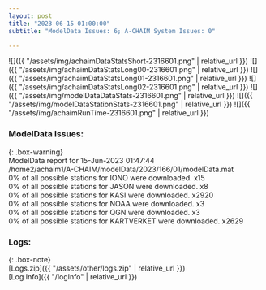 ```yaml
---
layout: post
title: "2023-06-15 01:00:00"
subtitle: "ModelData Issues: 6; A-CHAIM System Issues: 0"

---
```


![]({{ "/assets/img/achaimDataStatsShort-2316601.png" | relative_url }})
![]({{ "/assets/img/achaimDataStatsLong00-2316601.png" | relative_url }})
![]({{ "/assets/img/achaimDataStatsLong01-2316601.png" | relative_url }})
![]({{ "/assets/img/achaimDataStatsLong02-2316601.png" | relative_url }})
![]({{ "/assets/img/modelDataDataStats-2316601.png" | relative_url }})
![]({{ "/assets/img/modelDataStationStats-2316601.png" | relative_url }})
![]({{ "/assets/img/achaimRunTime-2316601.png" | relative_url }})


### ModelData Issues:  
  
{: .box-warning}  
 ModelData report for 15-Jun-2023 01:47:44   
 /home2/achaim1/A-CHAIM/modelData/2023/166/01/modelData.mat   
 0% of all possible stations for IONO were downloaded. x15   
 0% of all possible stations for JASON were downloaded. x8   
 0% of all possible stations for KASI were downloaded. x2920   
 0% of all possible stations for NOAA were downloaded. x3   
 0% of all possible stations for QGN were downloaded. x3   
 0% of all possible stations for KARTVERKET were downloaded. x2629   
  


### Logs:  
  
{: .box-note}  
[Logs.zip]({{ "/assets/other/logs.zip" | relative_url }})  
[Log Info]({{ "/logInfo" | relative_url }})  
